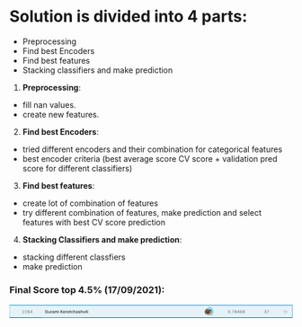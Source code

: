 # Solution is divided into 4 parts:
- Preprocessing
- Find best Encoders
- Find best features
- Stacking classifiers and make prediction

1. **Preprocessing**:
- fill nan values.
- create new features.

2. **Find best Encoders**:
- tried different encoders and their combination for categorical features
- best encoder criteria (best average score CV score + validation pred score for different classifiers)

3. **Find best features**:
- create lot of combination of features
- try different combination of features, make prediction and select features with best CV score prediction

4. **Stacking Classifiers and make prediction**:

- stacking different classfiers
- make prediction

### Final Score top 4.5% (17/09/2021): 
![alt text](https://github.com/gurokeretcha/Top-5-Kaggle-titanic-disaster-solution-/blob/main/images/Screenshot%202021-09-17%20232228.png)



